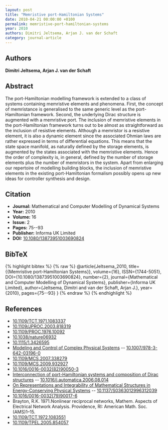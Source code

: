 ```yaml
---
layout: post
title: "Memristive port-Hamiltonian Systems"
date: 2010-04-21 00:00:00 +0100
permalink: memristive-port-hamiltonian-systems
year: 2010
authors: Dimitri Jeltsema, Arjan J. van der Schaft
category: journal-article
---
```

 
## Authors
**Dimitri Jeltsema, Arjan J. van der Schaft**
 
## Abstract
The port-Hamiltonian modelling framework is extended to a class of systems containing memristive elements and phenomena. First, the concept of memristance is generalised to the same generic level as the port-Hamiltonian framework. Second, the underlying Dirac structure is augmented with a memristive port. The inclusion of memristive elements in the port-Hamiltonian framework turns out to be almost as straightforward as the inclusion of resistive elements. Although a memristor is a resistive element, it is also a dynamic element since the associated Ohmian laws are rather expressed in terms of differential equations. This means that the state space manifold, as naturally defined by the storage elements, is augmented by the states associated with the memristive elements. Hence the order of complexity is, in general, defined by the number of storage elements plus the number of memristors in the system. Apart from enlarging our repertoire of modelling building blocks, the inclusion of memristive elements in the existing port-Hamiltonian formalism possibly opens up new ideas for controller synthesis and design.
 
## Citation
- **Journal:** Mathematical and Computer Modelling of Dynamical Systems
- **Year:** 2010
- **Volume:** 16
- **Issue:** 2
- **Pages:** 75--93
- **Publisher:** Informa UK Limited
- **DOI:** [10.1080/13873951003690824](https://doi.org/10.1080/13873951003690824)
 
## BibTeX
{% highlight bibtex %}
{% raw %}
@article{Jeltsema_2010,
  title={{Memristive port-Hamiltonian Systems}},
  volume={16},
  ISSN={1744-5051},
  DOI={10.1080/13873951003690824},
  number={2},
  journal={Mathematical and Computer Modelling of Dynamical Systems},
  publisher={Informa UK Limited},
  author={Jeltsema, Dimitri and van der Schaft, Arjan J.},
  year={2010},
  pages={75--93}
}
{% endraw %}
{% endhighlight %}
 
## References
- [10.1109/TCT.1971.1083337](https://doi.org/10.1109/TCT.1971.1083337)
- [10.1109/JPROC.2003.818319](https://doi.org/10.1109/JPROC.2003.818319)
- [10.1109/PROC.1976.10092](https://doi.org/10.1109/PROC.1976.10092)
- [10.1038/nature06932](https://doi.org/10.1038/nature06932)
- [10.1115/1.3426595](https://doi.org/10.1115/1.3426595)
- [Modeling and Control of Complex Physical Systems](modeling-and-control-of-complex-physical-systems) -- [10.1007/978-3-642-03196-0](https://doi.org/10.1007/978-3-642-03196-0)
- [10.1109/MCS.2007.338279](https://doi.org/10.1109/MCS.2007.338279)
- [10.1109/MCS.2009.932927](https://doi.org/10.1109/MCS.2009.932927)
- [10.1016/0016-0032(82)90050-3](https://doi.org/10.1016/0016-0032(82)90050-3)
- [Interconnection of port-Hamiltonian systems and composition of Dirac structures](interconnection-of-port-hamiltonian-systems-and-composition-of-dirac-structures) -- [10.1016/j.automatica.2006.08.014](https://doi.org/10.1016/j.automatica.2006.08.014)
- [On Representations and Integrability of Mathematical Structures in Energy-Conserving Physical Systems](on-representations-and-integrability-of-mathematical-structures-in-energy-conserving-physical-systems) -- [10.1137/S0363012996312039](https://doi.org/10.1137/S0363012996312039)
- [10.1016/0016-0032(79)90017-6](https://doi.org/10.1016/0016-0032(79)90017-6)
- Brayton, R.K. 1971.Nonlinear reciprocal networks, Mathem. Aspects of Electrical Network Analysis. Providence, RI: American Math. Soc. (AMS)1–15.
- [10.1109/TCT.1972.1083551](https://doi.org/10.1109/TCT.1972.1083551)
- [10.1109/TPEL.2005.854057](https://doi.org/10.1109/TPEL.2005.854057)


